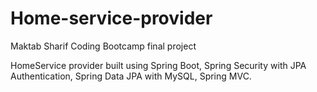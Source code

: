 # Home-service-provider

Maktab Sharif Coding Bootcamp final project

HomeService provider built using Spring Boot, Spring Security with JPA Authentication, Spring Data JPA with MySQL, Spring MVC.

